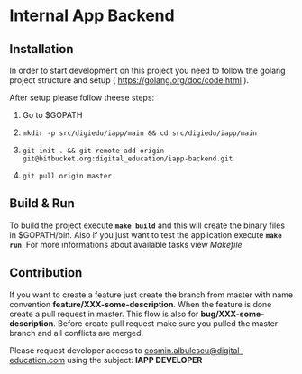# Internal App Backend

## Installation
In order to start development on this project you need to follow the golang project structure and setup ( https://golang.org/doc/code.html ).

After setup please follow theese steps:

 1. Go to $GOPATH

 2. ```mkdir -p src/digiedu/iapp/main && cd src/digiedu/iapp/main```

 3. ```git init . && git remote add origin git@bitbucket.org:digital_education/iapp-backend.git```
 
 4. ```git pull origin master```

## Build & Run
To build the project execute **```make build```** and this will create the binary files in $GOPATH/bin.
Also if you just want to test the application execute **```make run```**. For more informations about available tasks view *Makefile*

## Contribution
If you want to create a feature just create the branch from master with name convention **feature/XXX-some-description**. When the feature is done create a pull request in master.
This flow is also for **bug/XXX-some-description**.
Before create pull request make sure you pulled the master branch and all conflicts are merged.

Please request developer access to cosmin.albulescu@digital-education.com using the subject: **IAPP DEVELOPER**